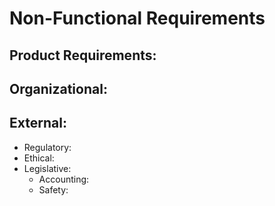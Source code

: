 # Non-Functional Requirements

## Product Requirements:

## Organizational:

## External:
 * Regulatory: 
 * Ethical: 
 * Legislative: 
   * Accounting:
   * Safety: 
